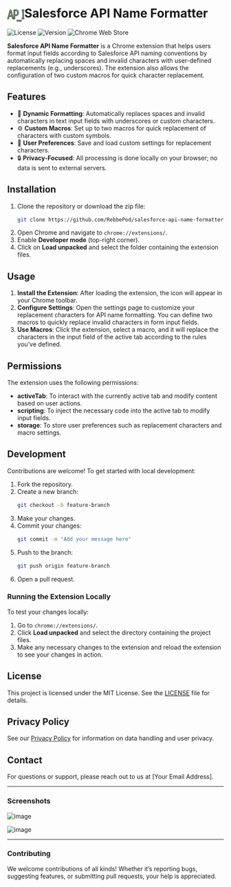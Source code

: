 # <img src="Salesforce API Name Formatter/icon-48.png" alt="Logo" width="40" align="left" /> Salesforce API Name Formatter

![License](https://img.shields.io/github/license/RebbePod/salesforceapiformatter)
![Version](https://img.shields.io/badge/version-1.0-blue)
![Chrome Web Store](https://img.shields.io/chrome-web-store/v/ediecjlikhchfhonkigdfahkkboemmbp)

**Salesforce API Name Formatter** is a Chrome extension that helps users format input fields according to Salesforce API naming conventions by automatically replacing spaces and invalid characters with user-defined replacements (e.g., underscores). The extension also allows the configuration of two custom macros for quick character replacement.

## Features

- 📝 **Dynamic Formatting**: Automatically replaces spaces and invalid characters in text input fields with underscores or custom characters.
- ⚙️ **Custom Macros**: Set up to two macros for quick replacement of characters with custom symbols.
- 🎨 **User Preferences**: Save and load custom settings for replacement characters.
- 🔒 **Privacy-Focused**: All processing is done locally on your browser; no data is sent to external servers.

## Installation

1. Clone the repository or download the zip file:
    ```bash
    git clone https://github.com/RebbePod/salesforce-api-name-formatter.git
    ```
2. Open Chrome and navigate to `chrome://extensions/`.
3. Enable **Developer mode** (top-right corner).
4. Click on **Load unpacked** and select the folder containing the extension files.

## Usage

1. **Install the Extension**: After loading the extension, the icon will appear in your Chrome toolbar.
2. **Configure Settings**: Open the settings page to customize your replacement characters for API name formatting. You can define two macros to quickly replace invalid characters in form input fields.
3. **Use Macros**: Click the extension, select a macro, and it will replace the characters in the input field of the active tab according to the rules you’ve defined.

## Permissions

The extension uses the following permissions:

- **activeTab**: To interact with the currently active tab and modify content based on user actions.
- **scripting**: To inject the necessary code into the active tab to modify input fields.
- **storage**: To store user preferences such as replacement characters and macro settings.

## Development

Contributions are welcome! To get started with local development:

1. Fork the repository.
2. Create a new branch:
    ```bash
    git checkout -b feature-branch
    ```
3. Make your changes.
4. Commit your changes:
    ```bash
    git commit -m "Add your message here"
    ```
5. Push to the branch:
    ```bash
    git push origin feature-branch
    ```
6. Open a pull request.

### Running the Extension Locally

To test your changes locally:

1. Go to `chrome://extensions/`.
2. Click **Load unpacked** and select the directory containing the project files.
3. Make any necessary changes to the extension and reload the extension to see your changes in action.

## License

This project is licensed under the MIT License. See the [LICENSE](LICENSE) file for details.

## Privacy Policy

See our [Privacy Policy](PRIVACY.md) for information on data handling and user privacy.

## Contact

For questions or support, please reach out to us at [Your Email Address].

---

### Screenshots

![image](https://github.com/user-attachments/assets/84f69b03-a861-475c-8fdd-5974d19951ab)


![image](https://github.com/user-attachments/assets/bc87a96b-a2ae-4a95-93fc-dfa0d7f96f38)

---

### Contributing

We welcome contributions of all kinds! Whether it’s reporting bugs, suggesting features, or submitting pull requests, your help is appreciated.

